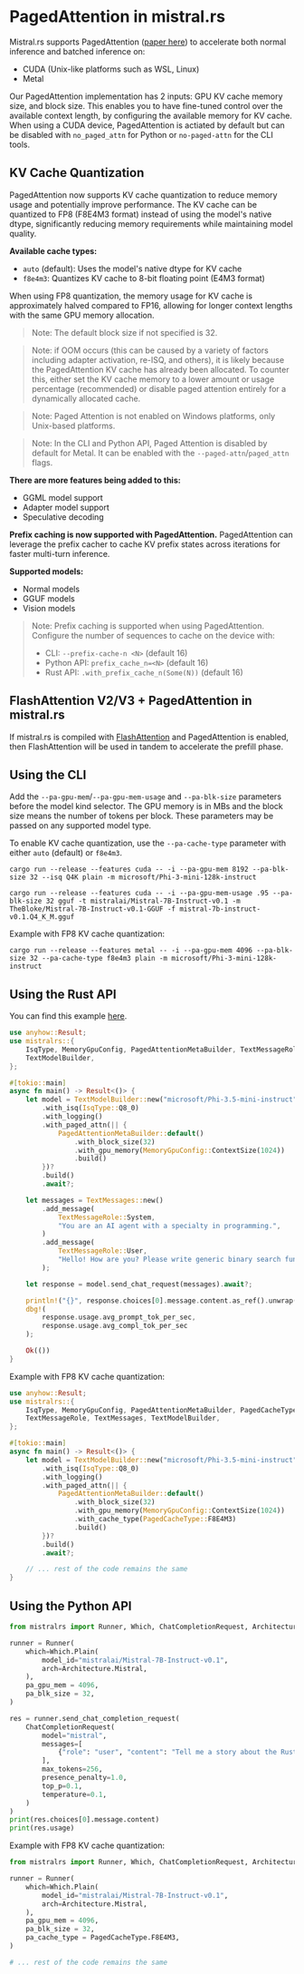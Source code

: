 # PagedAttention in mistral.rs

Mistral.rs supports PagedAttention ([paper here](https://arxiv.org/abs/2309.06180)) to accelerate both normal inference and batched inference on:
- CUDA (Unix-like platforms such as WSL, Linux)
- Metal

Our PagedAttention implementation has 2 inputs: GPU KV cache memory size, and block size. This enables you to have fine-tuned control over the available context length, by configuring the available memory for KV cache. When using a CUDA device, PagedAttention is actiated by default but can be disabled with `no_paged_attn` for Python or `no-paged-attn` for the CLI tools.

## KV Cache Quantization

PagedAttention now supports KV cache quantization to reduce memory usage and potentially improve performance. The KV cache can be quantized to FP8 (F8E4M3 format) instead of using the model's native dtype, significantly reducing memory requirements while maintaining model quality.

**Available cache types:**
- `auto` (default): Uses the model's native dtype for KV cache
- `f8e4m3`: Quantizes KV cache to 8-bit floating point (E4M3 format)

When using FP8 quantization, the memory usage for KV cache is approximately halved compared to FP16, allowing for longer context lengths with the same GPU memory allocation.

> Note: The default block size if not specified is 32.

> Note: if OOM occurs (this can be caused by a variety of factors including adapter activation, re-ISQ, and others), it is likely because the PagedAttention KV cache has already been allocated. To counter this, either set the KV cache memory to a lower amount or usage percentage (recommended) or disable paged attention entirely for a dynamically allocated cache.

> Note: Paged Attention is not enabled on Windows platforms, only Unix-based platforms.

> Note: In the CLI and Python API, Paged Attention is disabled by default for Metal. It can be enabled with the `--paged-attn`/`paged_attn` flags.

**There are more features being added to this:**
- GGML model support
- Adapter model support
- Speculative decoding

**Prefix caching is now supported with PagedAttention.** PagedAttention can leverage the prefix cacher to cache KV prefix states across iterations for faster multi-turn inference.

**Supported models:**
- Normal models
- GGUF models
- Vision models

> Note: Prefix caching is supported when using PagedAttention. Configure the number of sequences to cache on the device with:
> - CLI: `--prefix-cache-n <N>` (default 16)
> - Python API: `prefix_cache_n=<N>` (default 16)
> - Rust API: `.with_prefix_cache_n(Some(N))` (default 16)

## FlashAttention V2/V3 + PagedAttention in mistral.rs

If mistral.rs is compiled with [FlashAttention](FLASH_ATTENTION.md) and PagedAttention is enabled, then FlashAttention will be used in tandem to accelerate
the prefill phase.

## Using the CLI

Add the `--pa-gpu-mem`/`--pa-gpu-mem-usage` and `--pa-blk-size` parameters before the model kind selector. The GPU memory is in MBs and the block size means the number of tokens per block. These parameters may be passed on any supported model type.

To enable KV cache quantization, use the `--pa-cache-type` parameter with either `auto` (default) or `f8e4m3`.

```
cargo run --release --features cuda -- -i --pa-gpu-mem 8192 --pa-blk-size 32 --isq Q4K plain -m microsoft/Phi-3-mini-128k-instruct
```

```
cargo run --release --features cuda -- -i --pa-gpu-mem-usage .95 --pa-blk-size 32 gguf -t mistralai/Mistral-7B-Instruct-v0.1 -m TheBloke/Mistral-7B-Instruct-v0.1-GGUF -f mistral-7b-instruct-v0.1.Q4_K_M.gguf
```

Example with FP8 KV cache quantization:
```
cargo run --release --features metal -- -i --pa-gpu-mem 4096 --pa-blk-size 32 --pa-cache-type f8e4m3 plain -m microsoft/Phi-3-mini-128k-instruct
```

## Using the Rust API
You can find this example [here](../mistralrs/examples/paged_attn/main.rs).

```rust
use anyhow::Result;
use mistralrs::{
    IsqType, MemoryGpuConfig, PagedAttentionMetaBuilder, TextMessageRole, TextMessages,
    TextModelBuilder,
};

#[tokio::main]
async fn main() -> Result<()> {
    let model = TextModelBuilder::new("microsoft/Phi-3.5-mini-instruct")
        .with_isq(IsqType::Q8_0)
        .with_logging()
        .with_paged_attn(|| {
            PagedAttentionMetaBuilder::default()
                .with_block_size(32)
                .with_gpu_memory(MemoryGpuConfig::ContextSize(1024))
                .build()
        })?
        .build()
        .await?;

    let messages = TextMessages::new()
        .add_message(
            TextMessageRole::System,
            "You are an AI agent with a specialty in programming.",
        )
        .add_message(
            TextMessageRole::User,
            "Hello! How are you? Please write generic binary search function in Rust.",
        );

    let response = model.send_chat_request(messages).await?;

    println!("{}", response.choices[0].message.content.as_ref().unwrap());
    dbg!(
        response.usage.avg_prompt_tok_per_sec,
        response.usage.avg_compl_tok_per_sec
    );

    Ok(())
}
```

Example with FP8 KV cache quantization:
```rust
use anyhow::Result;
use mistralrs::{
    IsqType, MemoryGpuConfig, PagedAttentionMetaBuilder, PagedCacheType, 
    TextMessageRole, TextMessages, TextModelBuilder,
};

#[tokio::main]
async fn main() -> Result<()> {
    let model = TextModelBuilder::new("microsoft/Phi-3.5-mini-instruct")
        .with_isq(IsqType::Q8_0)
        .with_logging()
        .with_paged_attn(|| {
            PagedAttentionMetaBuilder::default()
                .with_block_size(32)
                .with_gpu_memory(MemoryGpuConfig::ContextSize(1024))
                .with_cache_type(PagedCacheType::F8E4M3)
                .build()
        })?
        .build()
        .await?;

    // ... rest of the code remains the same
}
```

## Using the Python API
```py
from mistralrs import Runner, Which, ChatCompletionRequest, Architecture

runner = Runner(
    which=Which.Plain(
        model_id="mistralai/Mistral-7B-Instruct-v0.1",
        arch=Architecture.Mistral,
    ),
    pa_gpu_mem = 4096,
    pa_blk_size = 32,
)

res = runner.send_chat_completion_request(
    ChatCompletionRequest(
        model="mistral",
        messages=[
            {"role": "user", "content": "Tell me a story about the Rust type system."}
        ],
        max_tokens=256,
        presence_penalty=1.0,
        top_p=0.1,
        temperature=0.1,
    )
)
print(res.choices[0].message.content)
print(res.usage)
```

Example with FP8 KV cache quantization:
```py
from mistralrs import Runner, Which, ChatCompletionRequest, Architecture, PagedCacheType

runner = Runner(
    which=Which.Plain(
        model_id="mistralai/Mistral-7B-Instruct-v0.1",
        arch=Architecture.Mistral,
    ),
    pa_gpu_mem = 4096,
    pa_blk_size = 32,
    pa_cache_type = PagedCacheType.F8E4M3,
)

# ... rest of the code remains the same
```